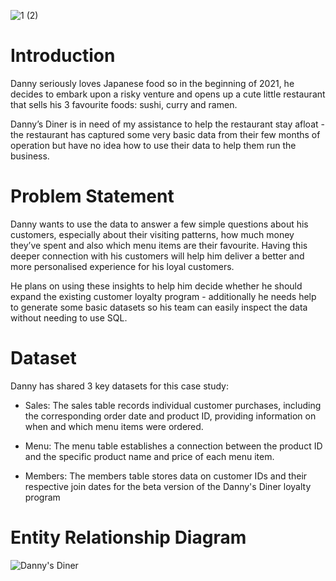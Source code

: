 ![1 (2)](https://github.com/okonkwoloretta/Danny-Ma-Challenge/assets/116097143/4ffb41d9-8a73-4c59-b26e-4515f10b91f5)


# Introduction
Danny seriously loves Japanese food so in the beginning of 2021, he decides to embark upon a risky venture and opens up a cute little restaurant that sells his 3 favourite foods: sushi, curry and ramen.

Danny’s Diner is in need of my assistance to help the restaurant stay afloat - the restaurant has captured some very basic data from their few months of operation but have no idea how to use their data to help them run the business.

# Problem Statement
Danny wants to use the data to answer a few simple questions about his customers, especially about their visiting patterns, how much money they’ve spent and also which menu items are their favourite. Having this deeper connection with his customers will help him deliver a better and more personalised experience for his loyal customers.

He plans on using these insights to help him decide whether he should expand the existing customer loyalty program - additionally he needs help to generate some basic datasets so his team can easily inspect the data without needing to use SQL.

# Dataset
Danny has shared 3 key datasets for this case study:

- Sales: The sales table records individual customer purchases, including the corresponding order date and product ID, providing information on when and which menu items were ordered.

- Menu: The menu table establishes a connection between the product ID and the specific product name and price of each menu item.

- Members: The members table stores data on customer IDs and their respective join dates for the beta version of the Danny's Diner loyalty program

# Entity Relationship Diagram

![Danny's Diner](https://github.com/okonkwoloretta/Danny-Ma-Challenge/assets/116097143/1cc9b1b7-d466-435c-aa0a-7f36eeb07f8d)
